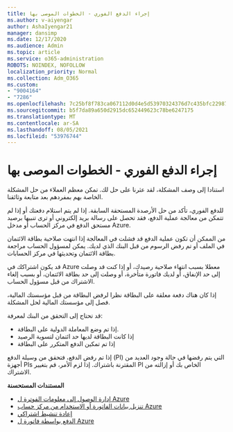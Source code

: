 ```yaml
---
title: إجراء الدفع الفوري - الخطوات الموصى بها
ms.author: v-aiyengar
author: AshaIyengar21
manager: dansimp
ms.date: 12/17/2020
ms.audience: Admin
ms.topic: article
ms.service: o365-administration
ROBOTS: NOINDEX, NOFOLLOW
localization_priority: Normal
ms.collection: Adm_O365
ms.custom:
- "9004164"
- "7286"
ms.openlocfilehash: 7c25bf8f783ca067112d0d4e5d53970324376d7c435bfc22987508edc03f9e02
ms.sourcegitcommit: b5f7da89a650d2915dc652449623c78be6247175
ms.translationtype: MT
ms.contentlocale: ar-SA
ms.lasthandoff: 08/05/2021
ms.locfileid: "53976744"
---
```

# <a name="make-immediate-payment---recommended-steps"></a>إجراء الدفع الفوري - الخطوات الموصى بها

استنادا إلى وصف المشكلة، لقد عثرنا على حل لك. تمكن معظم العملاء من حل المشكلة الخاصة بهم بمفردهم بعد متابعة وثائقنا.

للدفع الفوري، تأكد من حل الأرصدة المستحقة السابقة. إذا لم يتم استلام دفعتك أو إذا لم تتمكن من معالجة عملية الدفع، فقد تحصل على رسالة بريد إلكتروني أو ترى تنبيها برصيد مستحق الدفع في مركز الحساب أو مدخل Azure. 

من الممكن أن تكون عملية الدفع قد فشلت في المعالجة إذا انتهت صلاحية بطاقة الائتمان في الملف أو تم رفض الرسوم من قبل البنك الذي لديك. يمكن لمسؤول الحساب مراجعة بطاقة الائتمان وتحديثها في مركز الحسابات. 

قد يكون اشتراكك في Azure معطلا بسبب انتهاء صلاحية رصيدك، أو إذا كنت قد وصلت إلى حد الإنفاق، أو لديك فاتورة متأخرة، أو وصلت إلى حد بطاقة الائتمان، أو بسبب إلغاء الاشتراك من قبل مسؤول الحساب.  

إذا كان هناك دفعة معلقة على البطاقة نظرا لرفض البطاقة من قبل مؤسستك المالية، فصل إلى مؤسستك المالية لحل المشكلة.  

قد تحتاج إلى التحقق من البنك لمعرفة:

- إذا تم وضع المعاملة الدولية على البطاقة. 
- إذا كانت البطاقة لديها حد ائتمان لتسوية الرصيد 
- إذا تم تمكين الدفع المتكرر على البطاقة 

إذا تم رفض الدفع، فتحقق من وسيلة الدفع (PI) التي يتم رفضها في حالة وجود العديد من أجهزة PIs المقترنة باشتراك. إذا لزم الأمر، قم بتغيير PI الخاص بك أو إزالته من الاشتراك. 

**المستندات المستحسنة** 

- [إدارة الوصول إلى معلومات الفوترة ل Azure](https://docs.microsoft.com/azure/billing/billing-manage-access?WT.mc_id=Portal-Microsoft_Azure_Support)
- [تنزيل بيانات الفاتورة أو الاستخدام من مركز حساب Azure](https://docs.microsoft.com/azure/billing/billing-download-azure-invoice-daily-usage-date?WT.mc_id=Portal-Microsoft_Azure_Support)
- [إعادة تنشيط اشتراكي](https://docs.microsoft.com/azure/billing/billing-subscription-become-disable?WT.mc_id=Portal-Microsoft_Azure_Support)
- [الدفع بواسطة فاتورة ل Azure](https://docs.microsoft.com/azure/cost-management-billing/manage/pay-by-invoice) 